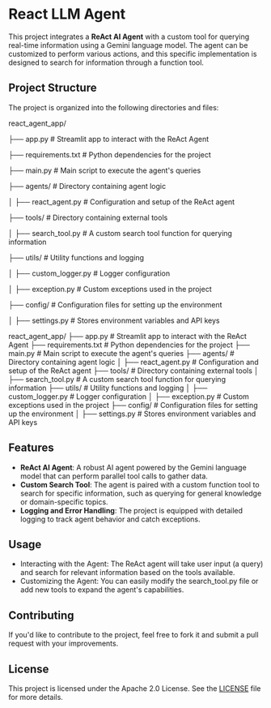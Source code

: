 # React LLM Agent

This project integrates a **ReAct AI Agent** with a custom tool for querying real-time information using a Gemini language model. The agent can be customized to perform various actions, and this specific implementation is designed to search for information through a function tool.

## Project Structure

The project is organized into the following directories and files:

react_agent_app/ 

├── app.py # Streamlit app to interact with the ReAct Agent 

├── requirements.txt # Python dependencies for the project 

├── main.py # Main script to execute the agent's queries 

├── agents/ # Directory containing agent logic 

│ ├── react_agent.py # Configuration and setup of the ReAct agent 

├── tools/ # Directory containing external tools 

│ ├── search_tool.py # A custom search tool function for querying information 

├── utils/ # Utility functions and logging 

│ ├── custom_logger.py # Logger configuration 

│ ├── exception.py # Custom exceptions used in the project 

├── config/ # Configuration files for setting up the environment 

│ ├── settings.py # Stores environment variables and API keys

react_agent_app/ ├── app.py # Streamlit app to interact with the ReAct Agent ├── requirements.txt # Python dependencies for the project ├── main.py # Main script to execute the agent's queries ├── agents/ # Directory containing agent logic │ ├── react_agent.py # Configuration and setup of the ReAct agent ├── tools/ # Directory containing external tools │ ├── search_tool.py # A custom search tool function for querying information ├── utils/ # Utility functions and logging │ ├── custom_logger.py # Logger configuration │ ├── exception.py # Custom exceptions used in the project ├── config/ # Configuration files for setting up the environment │ ├── settings.py # Stores environment variables and API keys



## Features

- **ReAct AI Agent**: A robust AI agent powered by the Gemini language model that can perform parallel tool calls to gather data.
- **Custom Search Tool**: The agent is paired with a custom function tool to search for specific information, such as querying for general knowledge or domain-specific topics.
- **Logging and Error Handling**: The project is equipped with detailed logging to track agent behavior and catch exceptions.


## Usage
   - Interacting with the Agent: The ReAct agent will take user input (a query) and search for relevant information based on the tools available.
   - Customizing the Agent: You can easily modify the search_tool.py file or add new tools to expand the agent's capabilities.

     
## Contributing

If you'd like to contribute to the project, feel free to fork it and submit a pull request with your improvements.

## License

This project is licensed under the Apache 2.0 License. See the [LICENSE](./LICENSE) file for more details.




